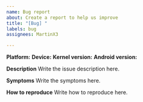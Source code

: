 ```yaml
---
name: Bug report
about: Create a report to help us improve
title: "[Bug] "
labels: bug
assignees: MartinX3

---
```


**Platform:** 
**Device:** 
**Kernel version:** 
**Android version:** 

**Description**
Write the issue description here.

**Symptoms**
Write the symptoms here.

**How to reproduce**
Write how to reproduce here.
